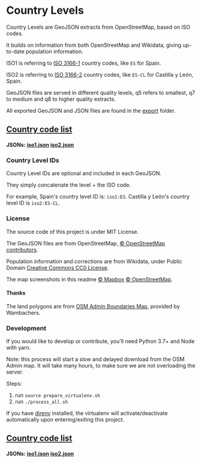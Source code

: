 # Country Levels

Country Levels are GeoJSON extracts from OpenStreetMap, based on ISO codes.

It builds on information from both OpenStreetMap and Wikidata, giving up-to-date population information.

ISO1 is referring to [ISO 3166-1](https://en.wikipedia.org/wiki/ISO_3166-1) country codes, like `ES` for Spain.

ISO2 is referring to [ISO 3166-2](https://en.wikipedia.org/wiki/ISO_3166-2) country codes, like `ES-CL` for Castilla y León, Spain.

GeoJSON files are served in different quality levels, q5 refers to smallest, q7 to medium and q8 to higher quality extracts. 

All exported GeoJSON and JSON files are found in the [export](export) folder.



## [Country code list](docs/iso1_list.md)

#### JSONs: [iso1.json](../export/iso1.json) [iso2.json](../export/iso2.json)



### Country Level IDs

Country Level IDs are optional and included in each GeoJSON.

They simply concatenate the level + the ISO code.

For example, Spain's country level ID is: `iso1:ES`. Castilla y León's country level ID is `iso2:ES-CL`.



### License

The source code of this project is under MIT License.

The GeoJSON files are from OpenStreetMap, [© OpenStreetMap contributors](https://www.openstreetmap.org/copyright).

Population information and corrections are from Wikidata, under Public Domain [Creative Commons CC0 License](https://creativecommons.org/publicdomain/zero/1.0/).



The map screenshots in this readme [© Mapbox](https://www.mapbox.com/about/maps/) [© OpenStreetMap](https://openstreetmap.org/about/).



#### Thanks

The land polygons are from [OSM Admin Boundaries Map](https://wambachers-osm.website/boundaries/), provided by Wambachers. 



### Development

If you would like to develop or contribute, you'll need Python 3.7+ and Node with yarn.

Note: this process will start a slow and delayed download from the OSM Admin map. It will take many hours, to make sure we are not overloading the server.

Steps:

1. run `source prepare_virtualenv.sh`
2. run `./process_all.sh`

If you have [direnv](https://direnv.net/) installed, the virtualenv will activate/deactivate automatically upon entering/exiting this project.



## [Country code list](docs/iso1_list.md)

#### JSONs: [iso1.json](../export/iso1.json) [iso2.json](../export/iso2.json)




